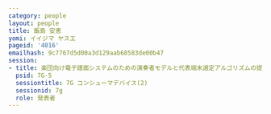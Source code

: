 ```yaml
---
category: people
layout: people
title: 飯島 安恵
yomi: イイジマ ヤスエ
pageid: '4016'
emailhash: 9c7767d5d00a3d129aab68583de00b47
session:
- title: 楽団向け電子譜面システムのための演奏者モデルと代表端末選定アルゴリズムの提案と試作
  psid: 7G-5
  sessiontitle: 7G コンシューマデバイス(2)
  sessionid: 7g
  role: 発表者
---
```

